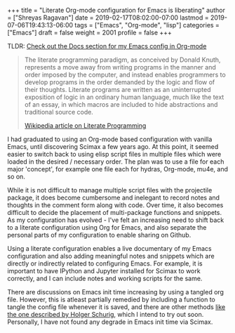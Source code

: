 +++
title = "Literate Org-mode configuration for Emacs is liberating"
author = ["Shreyas Ragavan"]
date = 2019-02-17T08:02:00-07:00
lastmod = 2019-07-06T19:43:13-06:00
tags = ["Emacs", "Org-mode", "lisp"]
categories = ["Emacs"]
draft = false
weight = 2001
profile = false
+++

TLDR: [Check out the Docs section for my Emacs config in Org-mode](/docs/sr-config)

> The literate programming paradigm, as conceived by Donald Knuth, represents a move away from writing programs in the manner and order imposed by the computer, and instead enables programmers to develop programs in the order demanded by the logic and flow of their thoughts. Literate programs are written as an uninterrupted exposition of logic in an ordinary human language, much like the text of an essay, in which macros are included to hide abstractions and traditional source code.
>
> [Wikipedia article on Literate Programming](https://en.wikipedia.org/wiki/Literate%5Fprogramming)

I had graduated to using an Org-mode based configuration with vanilla Emacs, until discovering Scimax a few years ago. At this point, it seemed easier to switch back to using elisp script files in multiple files which were loaded in the desired / necessary order. The plan was to use a file for each major 'concept', for example one file each for hydras, Org-mode, mu4e, and so on.

While it is not difficult to manage multiple script files with the projectile package, it does become cumbersome and inelegant to record notes and thoughts in the comment form along with code. Over time, it also becomes difficult to decide the placement of multi-package functions and snippets. As my configuration has evolved - I've felt an increasing need to shift back to a literate configuration using Org for Emacs, and also separate the personal parts of my configuration to enable sharing on Github.

Using a literate configuration enables a live documentary of my Emacs configuration and also adding meaningful notes and snippets which are directly or indirectly related to configuring Emacs. For example, it is important to have IPython and Jupyter installed for Scimax to work correctly, and I can include notes and working scripts for the same.

There are discussions on Emacs init time increasing by using a tangled org file. However, this is atleast partially remedied by including a function to tangle the config file whenever it is saved, and there are other methods [like the one described by Holger Schurig](http://www.holgerschurig.de/en/emacs-efficiently-untangling-elisp/), which I intend to try out soon. Personally, I have not found any degrade in Emacs init time via Scimax.

